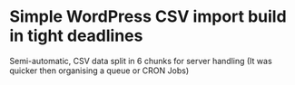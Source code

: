 # Simple WordPress CSV import build in tight deadlines

Semi-automatic, CSV data split in 6 chunks for server handling (It was quicker then organising a queue or CRON Jobs)
